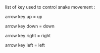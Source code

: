 list of key used to control snake movement :

arrow key up = up

arrow key down = down

arrow key right = right

arrow key left = left
